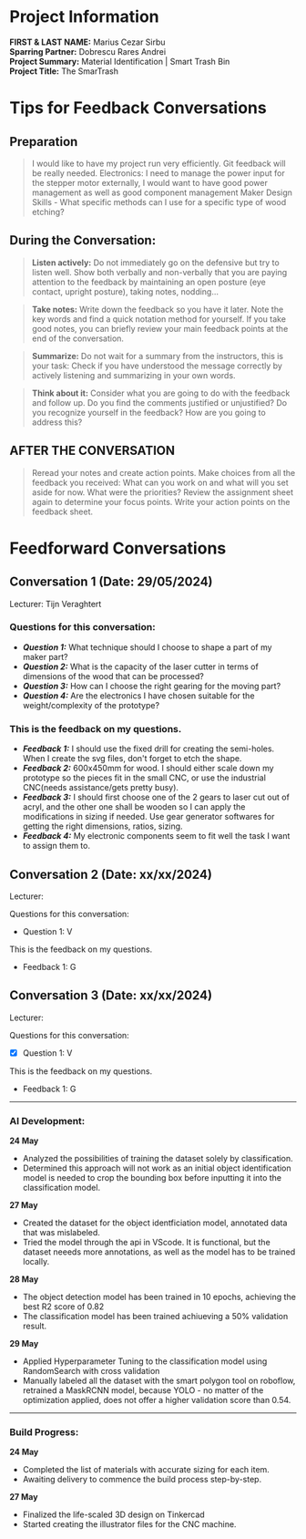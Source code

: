 # Project Information

**FIRST & LAST NAME:** Marius Cezar Sirbu  
**Sparring Partner:** Dobrescu Rares Andrei  
**Project Summary:** Material Identification | Smart Trash Bin  
**Project Title:** The SmarTrash

# Tips for Feedback Conversations

## Preparation

> I would like to have my project run very efficiently. Git feedback will be really needed.
> Electronics: I need to manage the power input for the stepper motor externally, I would want to have good power management as well as good component management
> Maker Design Skills - What specific methods can I use for a specific type of wood etching?

## During the Conversation:

> **Listen actively:** Do not immediately go on the defensive but try to listen well. Show both verbally and non-verbally that you are paying attention to the feedback by maintaining an open posture (eye contact, upright posture), taking notes, nodding...

> **Take notes:** Write down the feedback so you have it later. Note the key words and find a quick notation method for yourself. If you take good notes, you can briefly review your main feedback points at the end of the conversation.

> **Summarize:** Do not wait for a summary from the instructors, this is your task: Check if you have understood the message correctly by actively listening and summarizing in your own words.

> **Think about it:** Consider what you are going to do with the feedback and follow up. Do you find the comments justified or unjustified? Do you recognize yourself in the feedback? How are you going to address this?

## AFTER THE CONVERSATION

> Reread your notes and create action points. Make choices from all the feedback you received: What can you work on and what will you set aside for now. What were the priorities? Review the assignment sheet again to determine your focus points. Write your action points on the feedback sheet.

# Feedforward Conversations

## Conversation 1 (Date: 29/05/2024)

Lecturer: Tijn Veraghtert

### Questions for this conversation: 

- ***Question 1:*** What technique should I choose to shape a part of my maker part?
- ***Question 2:*** What is  the capacity of the laser cutter in terms of dimensions of the wood that can be processed?
- ***Question 3:*** How can I choose the right gearing for the moving part?
- ***Question 4:*** Are the electronics I have chosen suitable for the weight/complexity of the prototype?

### This is the feedback on my questions.

- ***Feedback 1:*** I should use the fixed drill for creating the semi-holes. When I create the svg files, don't forget to etch the shape.
- ***Feedback 2:*** 600x450mm for wood. I should either scale down my prototype so the pieces fit in the small CNC, or use the industrial CNC(needs assistance/gets pretty busy).
- ***Feedback 3:*** I should first choose one of the 2 gears to laser cut out of acryl, and the other one shall be wooden so I can apply the modifications in sizing if needed. Use gear generator softwares for getting the right dimensions, ratios, sizing.
- ***Feedback 4:*** My electronic components seem to fit well the task I want to assign them to.

## Conversation 2 (Date: xx/xx/2024)

Lecturer:

Questions for this conversation:

- Question 1: V

This is the feedback on my questions.

- Feedback 1: G

## Conversation 3 (Date: xx/xx/2024)

Lecturer:

Questions for this conversation:

- [x] Question 1: V

This is the feedback on my questions.

- Feedback 1: G



---

### AI Development:

**24 May**  
- Analyzed the possibilities of training the dataset solely by classification.  
- Determined this approach will not work as an initial object identification model is needed to crop the bounding box before inputting it into the classification model.

**27 May**  
- Created the dataset for the object identficiation model, annotated data that was mislabeled.  
- Tried the model through the api in VScode. It is functional, but the dataset neeeds more annotations, as well as the model has to be trained locally.

**28 May**  
- The object detection model has been trained in 10 epochs, achieving the best R2 score of 0.82
- The classification model has been trained achiueving a 50% validation result.

**29 May**
- Applied Hyperparameter Tuning to the classification model using RandomSearch with cross validation
- Manually labeled all the dataset with the smart polygon tool on roboflow, retrained a MaskRCNN model, because YOLO - no matter of the optimization applied, does not offer a higher validation score than 0.54.

---

### Build Progress:

**24 May**  
- Completed the list of materials with accurate sizing for each item.  
- Awaiting delivery to commence the build process step-by-step.

**27 May**
- Finalized the life-scaled 3D design on Tinkercad
- Started creating the illustrator files for the CNC machine.
